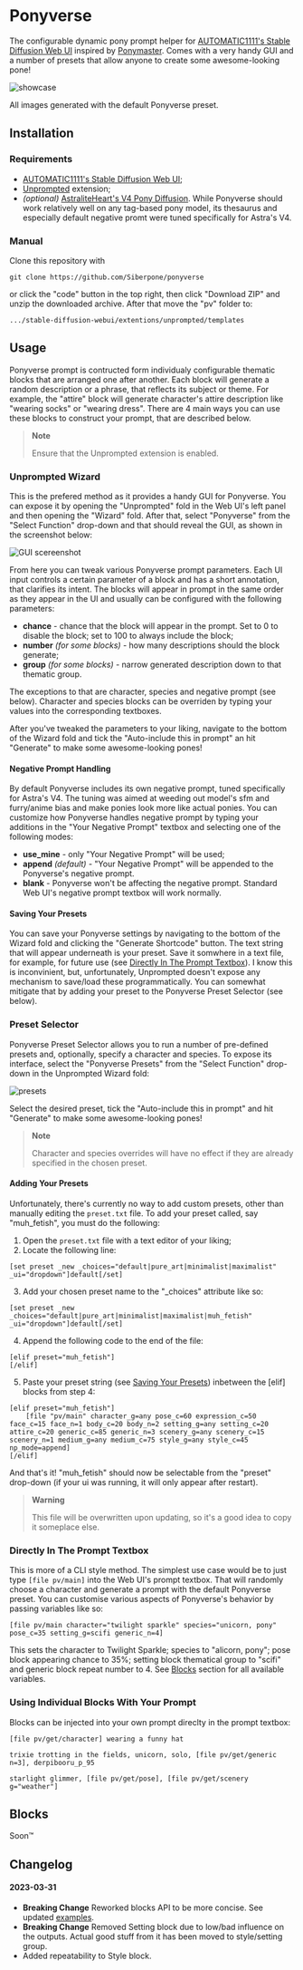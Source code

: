 # Ponyverse
The configurable dynamic pony prompt helper for [AUTOMATIC1111's Stable Diffusion Web UI](https://github.com/AUTOMATIC1111/stable-diffusion-webui) inspired by [Ponymaster](https://github.com/ZealousMagician/Ponymaster). Comes with a very handy GUI and a number of presets that allow anyone to create some awesome-looking pone!

![showcase](showcase.jpg)

All images generated with the default Ponyverse preset.

## Installation

### Requirements
* [AUTOMATIC1111's Stable Diffusion Web UI](https://github.com/AUTOMATIC1111/stable-diffusion-webui);
* [Unprompted](https://github.com/ThereforeGames/unprompted) extension;
* *(optional)* [AstraliteHeart's V4 Pony Diffusion](https://huggingface.co/AstraliteHeart/pony-diffusion-v4). While Ponyverse should work relatively well on any tag-based pony model, its thesaurus and especially default negative promt were tuned specifically for Astra's V4.

### Manual
Clone this repository with
```
git clone https://github.com/Siberpone/ponyverse
```
or click the "code" button in the top right, then click "Download ZIP" and unzip the downloaded archive. After that move the "pv" folder to:
```
.../stable-diffusion-webui/extentions/unprompted/templates
```

## Usage
Ponyverse prompt is contructed form individualy configurable thematic blocks that are arranged one after another. Each block will generate a random description or a phrase, that reflects its subject or theme. For example, the "attire" block will generate character's attire description like "wearing socks" or "wearing dress". There are 4 main ways you can use these blocks to construct your prompt, that are described below.

> **Note**
>
> Ensure that the Unprompted extension is enabled.

### Unprompted Wizard
This is the prefered method as it provides a handy GUI for Ponyverse. You can expose it by opening the "Unprompted" fold in the Web UI's left panel and then opening the "Wizard" fold. After that, select "Ponyverse" from the "Select Function" drop-down and that should reveal the GUI, as shown in the screenshot below:

![GUI scereenshot](wizard.jpg)

From here you can tweak various Ponyverse prompt parameters. Each UI input controls a certain parameter of a block and has a short annotation, that clarifies its intent. The blocks will appear in prompt in the same order as they appear in the UI and usually can be configured with the following parameters:

* **chance** - chance that the block will appear in the prompt. Set to 0 to disable the block; set to 100 to always include the block;
* **number** *(for some blocks)* - how many descriptions should the block generate;
* **group** *(for some blocks)* - narrow generated description down to that thematic group.

The exceptions to that are character, species and negative prompt (see below). Character and species blocks can be overriden by typing your values into the corresponding textboxes.

After you've tweaked the parameters to your liking, navigate to the bottom of the Wizard fold and tick the "Auto-include this in prompt" an hit "Generate" to make some awesome-looking pones!

#### Negative Prompt Handling
By default Ponyverse includes its own negative prompt, tuned specifically for Astra's V4. The tuning was aimed at weeding out model's sfm and furry/anime bias and make ponies look more like actual ponies. You can customize how Ponyverse handles negative prompt by typing your additions in the "Your Negative Prompt" textbox and selecting one of the following modes:

* **use_mine** - only "Your Negative Prompt" will be used;
* **append** *(default)* - "Your Negative Prompt" will be appended to the Ponyverse's negative prompt.
* **blank** - Ponyverse won't be affecting the negative prompt. Standard Web UI's negative prompt textbox will work normally.


#### Saving Your Presets
You can save your Ponyverse settings by navigating to the bottom of the Wizard fold and clicking the "Generate Shortcode" button. The text string that will appear underneath is your preset. Save it somwhere in a text file, for example, for future use (see [Directly In The Prompt Textbox](#directly-in-the-prompt-textbox)). I know this is inconvinient, but, unfortunately, Unprompted doesn't expose any mechanism to save/load these programmatically. You can somewhat mitigate that by adding your preset to the Ponyverse Preset Selector (see below).

### Preset Selector
Ponyverse Preset Selector allows you to run a number of pre-defined presets and, optionally, specify a character and species. To expose its interface, select the "Ponyverse Presets" from the "Select Function" drop-down in the Unprompted Wizard fold:

![presets](presets.jpg)

Select the desired preset, tick the "Auto-include this in prompt" and hit "Generate" to make some awesome-looking pones!

> **Note**
>
> Character and species overrides will have no effect if they are already specified in the chosen preset.

#### Adding Your Presets
Unfortunately, there's currently no way to add custom presets, other than manually editing the `preset.txt` file. To add your preset called, say "muh_fetish", you must do the following:
1. Open the `preset.txt` file with a text editor of your liking;
2. Locate the following line:
```
[set preset _new _choices="default|pure_art|minimalist|maximalist" _ui="dropdown"]default[/set]
```
3. Add your chosen preset name to the "_choices" attribute like so:
```
[set preset _new _choices="default|pure_art|minimalist|maximalist|muh_fetish" _ui="dropdown"]default[/set]
```
4. Append the following code to the end of the file:
```
[elif preset="muh_fetish"]
[/elif]
```
5. Paste your preset string (see [Saving Your Presets](#saving-your-presets)) inbetween the [elif] blocks from step 4:
```
[elif preset="muh_fetish"]
	[file "pv/main" character_g=any pose_c=60 expression_c=50 face_c=15 face_n=1 body_c=20 body_n=2 setting_g=any setting_c=20 attire_c=20 generic_c=85 generic_n=3 scenery_g=any scenery_c=15 scenery_n=1 medium_g=any medium_c=75 style_g=any style_c=45 np_mode=append]
[/elif]
```

And that's it! "muh_fetish" should now be selectable from the "preset" drop-down (if your ui was running, it will only appear after restart).

> **Warning**
>
> This file will be overwritten upon updating, so it's a good idea to copy it someplace else.

### Directly In The Prompt Textbox
This is more of a CLI style method. The simplest use case would be to just type `[file pv/main]` into the Web UI's prompt textbox. That will randomly choose a character and generate a prompt with the default Ponyverse preset. You can customise various aspects of Ponyverse's behavior by passing variables like so:
```
[file pv/main character="twilight sparkle" species="unicorn, pony" pose_c=35 setting_g=scifi generic_n=4]
```
This sets the character to Twilight Sparkle; species to "alicorn, pony"; pose block appearing chance to 35%; setting block thematical group to "scifi" and generic block repeat number to 4. See [Blocks](#blocks) section for all available variables.

### Using Individual Blocks With Your Prompt
Blocks can be injected into your own prompt direclty in the prompt textbox:
```
[file pv/get/character] wearing a funny hat
```
```
trixie trotting in the fields, unicorn, solo, [file pv/get/generic n=3], derpibooru_p_95
```
```
starlight glimmer, [file pv/get/pose], [file pv/get/scenery g="weather"]
```

## Blocks
Soon&trade;

## Changelog
#### 2023-03-31
* **Breaking Change** Reworked blocks API to be more concise. See updated [examples](#using-individual-blocks-with-your-prompt).
* **Breaking Change** Removed Setting block due to low/bad influence on the outputs. Actual good stuff from it has been moved to style/setting group.
* Added repeatability to Style block.
